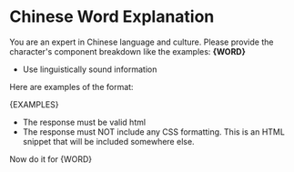 # Chinese Word Explanation

You are an expert in Chinese language and culture. Please provide the character's component breakdown like the examples: **{WORD}**
- Use linguistically sound information

Here are examples of the format:

{EXAMPLES}

- The response must be valid html
- The response must NOT include any CSS formatting. This is an HTML snippet that will be included somewhere else.

Now do it for {WORD}